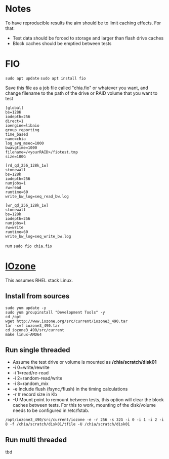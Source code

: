# Notes
To have reproducible results the aim should be to limit caching effects. For that:
* Test data should be forced to storage and larger than flash drive caches
* Block caches should be emptied between tests

# FIO

`sudo apt update`
`sudo apt install fio`

Save this file as a job file called "chia.fio" or whatever you want, and change filename to the path of the drive or RAID volume that you want to test

```
[global]
bs=128K
iodepth=256
direct=1
ioengine=libaio
group_reporting
time_based
name=chia
log_avg_msec=1000
bwavgtime=1000
filename=/<yourRAID>/fiotest.tmp
size=100G

[rd_qd_256_128k_1w]
stonewall
bs=128k
iodepth=256
numjobs=1
rw=read
runtime=60
write_bw_log=seq_read_bw.log

[wr_qd_256_128k_1w]
stonewall
bs=128k
iodepth=256
numjobs=1
rw=write
runtime=60
write_bw_log=seq_write_bw.log
```

run `sudo fio chia.fio`

# [IOzone](http://www.iozone.org/)
This assumes RHEL stack Linux.
## Install from sources

```
sudo yum update -y
sudo yum groupinstall "Development Tools" -y
cd /opt
wget http://www.iozone.org/src/current/iozone3_490.tar
tar -xvf iozone3_490.tar
cd iozone3_490/src/current
make linux-AMD64
```

## Run single threaded
* Assume the test drive or volume is mounted as **/chia/scratch/disk01**
* -i 0=write/rewrite
* -i 1=read/re-read
* -i 2=random-read/write
* -i 8=random_mix
* -e  Include flush (fsync,fflush) in the timing calculations
* -r #  record size in Kb
* -U  Mount point to remount between tests, this option will clear the block caches between tests. For this to work, mounting of the disk/volume needs to be configured in /etc/fstab.

```
/opt/iozone3_490/src/current/iozone -e -r 256 -s 32G -i 0 -i 1 -i 2 -i 8 -f /chia/scratch/disk01/tfile -U /chia/scratch/disk01
```
## Run multi threaded
tbd